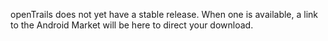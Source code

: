 openTrails does not yet have a stable release. When one is available, a link to the Android Market will be here to direct your download.